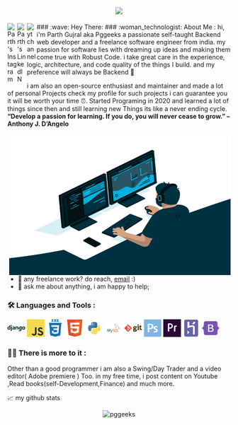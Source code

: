 
<div id="header" align="center">
  <img src="https://media.giphy.com/media/M9gbBd9nbDrOTu1Mqx/giphy.gif" width="100"/>
</div>
<br>
### :wave: Hey There:

<a href="https://www.instagram.com/parth_gujral0434/">
  <img align="left" alt="Parth's Instagram" width="22px" src="https://raw.githubusercontent.com/hussainweb/hussainweb/main/icons/instagram.png" />
</a>
<a href="https://www.linkedin.com/in//">
  <img align="left" alt="Parth's LinkedIN" width="22px" src="https://raw.githubusercontent.com/peterthehan/peterthehan/master/assets/linkedin.svg" />
</a>
<a href="https://www.youtube.com/c/DoctorPotato">
  <img align="left" alt="yt channel" width="22px" src="https://raw.githubusercontent.com/peterthehan/peterthehan/master/assets/youtube.svg" />
</a>
### :woman_technologist: About Me :
hi, i'm Parth Gujral aka Pggeeks a passionate self-taught Backend web developer and a freelance software engineer from india. my passion for software lies with dreaming up ideas and making them come true with Robust Code. i take great care in the experience, logic, architecture, and code quality of the things I build. and
my preference will always be Backend 🤌

i am also an open-source enthusiast and maintainer and made a lot of personal Projects check my profile for such projects i can guarantee you it will be worth your time ⏰.
Started Programing in 2020 and learned a lot of things since then and still learning new Things its like a never ending cycle.
<br>
**“Develop a passion for learning. If you do, you will never cease to grow.” – Anthony J. D’Angelo**

  <img align="right" alt="GIF" src="code.gif" width="500" height="320" />
  
- 💼 any freelance work? do reach, [email](mailto:parthgujral26@gmail.com) :)
- 💬 ask me about anything, i am happy to help;
### :hammer_and_wrench: Languages and Tools :  

<code><img height="40" src="https://raw.githubusercontent.com/github/explore/7456fdff59816d37ef383a6c8f32a26ff7332db2/topics/django/django.png"></code>
<code><img height="40" src="https://raw.githubusercontent.com/github/explore/80688e429a7d4ef2fca1e82350fe8e3517d3494d/topics/javascript/javascript.png"></code>
<code><img src="https://github.com/devicons/devicon/blob/master/icons/css3/css3-plain-wordmark.svg"  title="CSS3" alt="CSS" width="40" height="40"/></code>
<code><img src="https://github.com/devicons/devicon/blob/master/icons/html5/html5-original.svg" title="HTML5" alt="HTML" width="40" height="40"/></code>
<code><img height="40" src="https://raw.githubusercontent.com/github/explore/80688e429a7d4ef2fca1e82350fe8e3517d3494d/topics/python/python.png"></code>
<code><img height="40" src="https://raw.githubusercontent.com/github/explore/80688e429a7d4ef2fca1e82350fe8e3517d3494d/topics/mysql/mysql.png"></code>
<code><img height="40" src="https://raw.githubusercontent.com/github/explore/80688e429a7d4ef2fca1e82350fe8e3517d3494d/topics/git/git.png"></code>
<code><img height="40" src="https://github.com/devicons/devicon/blob/1119b9f84c0290e0f0b38982099a2bd027a48bf1/icons/photoshop/photoshop-plain.svg"></code>
<code><img height="40" src="https://github.com/devicons/devicon/blob/1119b9f84c0290e0f0b38982099a2bd027a48bf1/icons/premierepro/premierepro-plain.svg"></code>
<code><img height="40" src="https://github.com/devicons/devicon/blob/1119b9f84c0290e0f0b38982099a2bd027a48bf1/icons/heroku/heroku-plain.svg"></code>
<code><img height="40" src="https://github.com/devicons/devicon/blob/1119b9f84c0290e0f0b38982099a2bd027a48bf1/icons/bootstrap/bootstrap-plain.svg"></code>


### :woman_technologist: There is more to it :
Other than a good programmer i am also a Swing/Day Trader and a video editor( Adobe premiere ) Too.
in my free time, i post content on Youtube
,Read books(self-Development,Finance) and much more.

📈 my github stats

<p align="center"> <img src="https://github-readme-stats.vercel.app/api?username=pggeeks&show_icons=true&theme=gotham" alt="pggeeks" />
